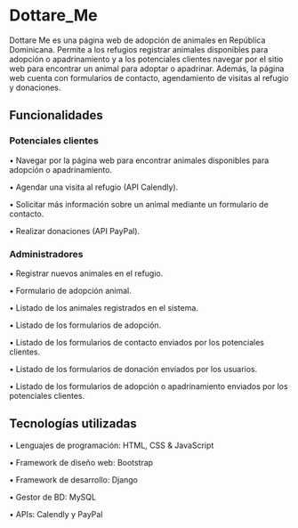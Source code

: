 # Dottare_Me
Dottare Me es una página web de adopción de animales en República Dominicana. Permite a los refugios registrar animales disponibles para adopción o apadrinamiento y a los potenciales clientes navegar por el sitio web para encontrar un animal para adoptar o apadrinar. Además, la página web cuenta con formularios de contacto, agendamiento de visitas al refugio y donaciones.

## Funcionalidades
### Potenciales clientes

• Navegar por la página web para encontrar animales disponibles para adopción o apadrinamiento.

• Agendar una visita al refugio (API Calendly).

• Solicitar más información sobre un animal mediante un formulario de contacto.

• Realizar donaciones (API PayPal).

### Administradores

• Registrar nuevos animales en el refugio.

• Formulario de adopción animal.

• Listado de los animales registrados en el sistema.

• Listado de los formularios de adopción.

• Listado de los formularios de contacto enviados por los potenciales clientes.

• Listado de los formularios de donación enviados por los usuarios.

• Listado de los formularios de adopción o apadrinamiento enviados por los potenciales clientes.

## Tecnologías utilizadas

• Lenguajes de programación: HTML, CSS & JavaScript

• Framework de diseño web: Bootstrap

• Framework de desarrollo: Django

• Gestor de BD: MySQL

• APIs: Calendly y PayPal

